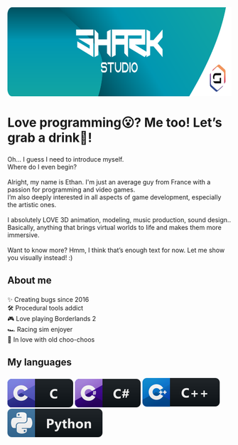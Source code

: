 <div align="center">
  <img height="200" src="resources/banner.png"/>
</div>

###

<h1 align="left">Love programming😮​? Me too! Let’s grab a drink🍻​!</h1>

###

<p align="left">Oh... I guess I need to introduce myself.<br>Where do I even begin?<br><br>Alright, my name is Ethan. I'm just an average guy from France with a passion for programming and video games.<br>I’m also deeply interested in all aspects of game development, especially the artistic ones.<br><br>I absolutely LOVE 3D animation, modeling, music production, sound design..<br>Basically, anything that brings virtual worlds to life and makes them more immersive.<br><br>Want to know more? Hmm, I think that’s enough text for now. Let me show you visually instead! :)</p>

###

<h2 align="left">About me</h2>

###

<p align="left">✨ Creating bugs since 2016<br>🛠️​ Procedural tools addict<br>🎮​ Love playing Borderlands 2<br>🏎️​ Racing sim enjoyer<br>🚂​ In love with old choo-choos</p>

###

<h2 align="left">My languages</h2>

###

<p align="left">
  <a href="#"><img src="resources/badges/c.svg" alt="c badge" style="vertical-align:top margin:6px 4px"></a>
  <a href="#"><img src="resources/badges/csharp.svg" alt="chsarp badge" style="vertical-align:top margin:6px 4px"></a>
  <a href="#"><img src="resources/badges/c++.svg" alt="c++ badge" style="vertical-align:top margin:6px 4px"></a>
  <a href="#"><img src="resources/badges/python.svg" alt="python badge" style="vertical-align:top margin:6px 4px"></a>
</p>
